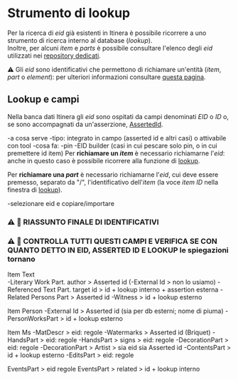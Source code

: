 # Strumento di lookup

Per la ricerca di _eid_ già esistenti in Itinera è possibile ricorrere a uno strumento di ricerca interno al database (_lookup_).  
Inoltre, per alcuni _item_ e _parts_ è possibile consultare l'elenco degli _eid_ utilizzati nei [repository dedicati](repository.md).  
 
⚠️ Gli _eid_ sono identificativi che permettono di richiamare un'entità (_item_, _part_ o _element_): per ulteriori informazioni consultare [questa pagina](identifiers.md).   

## Lookup e campi 
Nella banca dati Itinera gli _eid_ sono ospitati da campi denominati _EID_ o _ID_ o, se sono accompagnati da un'asserzione, [AssertedId](Asserted_Ids_Brick.md).  


-a cosa serve
-tipo: integrato in campo (asserted id e altri casi) o attivabile con tool
-cosa fa: 
  -pin
  -EID builder (casi in cui pescare solo pin, o in cui premettere id item)
  Per **richiamare un _item_** è necessario richiamarne l'_eid_: anche in questo caso è possibile ricorrere alla funzione di [lookup](lookup.md).  

Per **richiamare una _part_** è necessario richiamarne l'_eid_, cui deve essere premesso, separato da "/", l'identificativo dell'_item_ (la voce _item ID_ nella finestra di [lookup](lookup.md)).  

  -selezionare eid e copiare/importare



### ⚠️ 🚧 RIASSUNTO FINALE DI IDENTIFICATIVI
### ⚠️ 🚧 CONTROLLA TUTTI QUESTI CAMPI E VERIFICA SE CON QUANTO DETTO IN EID, ASSERTED ID E LOOKUP le spiegazioni tornano

Item Text  
-Literary Work Part. author > Asserted id
(-External Id > non lo usiamo)
-Referenced Text Part. target id > id + lookup interno + assertion esterna
-Related Persons Part > Asserted id
-Witness > id + lookup esterno

Item Person
-External Id > Asserted id (sia per db esterni; nome di piuma)
-PersonWorksPart > id + lookup esterno

Item Ms
-MatDescr > eid: regole
-Watermarks > Asserted id (Briquet)
-HandsPart > eid: regole
-HandsPart > signs > eid: regole
-DecorationPart > eid: regole
-DecorationPart > Artist > sia eid sia Asserted id
-ContentsPart > id + lookup esterno
-EditsPart > eid: regole

EventsPart > eid regole
EventsPart > related > id + lookup interno
